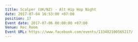 ```yaml
---
title: Scalper (UK/NZ) - Alt Hip Hop Night
date: 2017-07-04 16:53:00 +07:00
position: 17
Event date: 2017-07-06 00:00:00 +07:00
Venue: Rec Room
Event URL: https://www.facebook.com/events/133482100565217/
---
```


